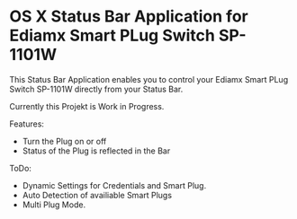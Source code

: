 # OS X Status Bar Application for Ediamx Smart PLug Switch SP-1101W

This Status Bar Application enables you to control your Ediamx Smart PLug Switch SP-1101W directly from your Status Bar.

Currently this Projekt is Work in Progress.

Features:
  - Turn the Plug on or off
  - Status of the Plug is reflected in the Bar

ToDo:
  - Dynamic Settings for Credentials and Smart Plug.
  - Auto Detection of availiable Smart Plugs
  - Multi Plug Mode.



